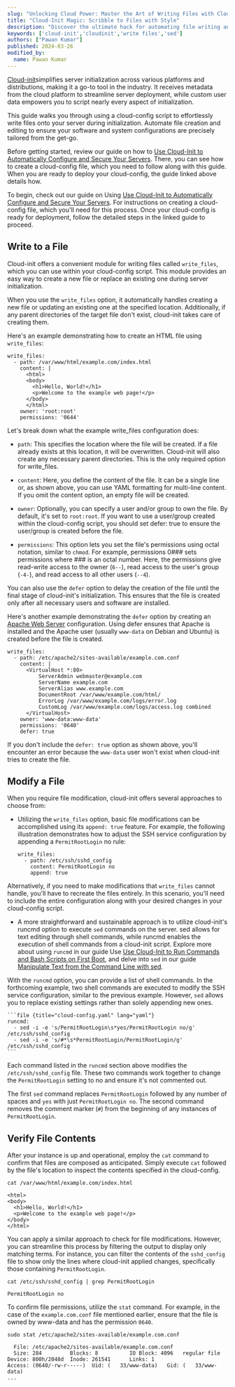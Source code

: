 ```yaml
---
slug: "Unlocking Cloud Power: Master the Art of Writing Files with Cloud-Init"
title: "Cloud-Init Magic: Scribble to Files with Style"
description: "Discover the ultimate hack for automating file writing and tweaking on your fresh server setups with the ingenious power of cloud-init"
keywords: ['cloud-init','cloudinit','write files','sed']
authors: ["Pawan Kumar"]
published: 2024-03-26
modified_by:
  name: Pawan Kumar
---
```


[Cloud-init](https://cloudinit.readthedocs.io/en/latest/index.html)simplifies server initialization across various platforms and distributions, making it a go-to tool in the industry. It receives metadata from the cloud platform to streamline server deployment, while custom user data empowers you to script nearly every aspect of initialization.

This guide walks you through using a cloud-config script to effortlessly write files onto your server during initialization. Automate file creation and editing to ensure your software and system configurations are precisely tailored from the get-go.

Before getting started, review our guide on how to [Use Cloud-Init to Automatically Configure and Secure Your Servers](/docs/guides/configure-and-secure-servers-with-cloud-init/). There, you can see how to create a cloud-config file, which you need to follow along with this guide. When you are ready to deploy your cloud-config, the guide linked above details how.

To begin, check out our guide on Using [Use Cloud-Init to Automatically Configure and Secure Your Servers](/docs/guides/configure-and-secure-servers-with-cloud-init/). For instructions on creating a cloud-config file, which you'll need for this process. Once your cloud-config is ready for deployment, follow the detailed steps in the linked guide to proceed.

## Write to a File

Cloud-init offers a convenient module for writing files called `write_files`, which you can use within your cloud-config script. This module provides an easy way to create a new file or replace an existing one during server initialization.

When you use the `write_files` option, it automatically handles creating a new file or updating an existing one at the specified location. Additionally, if any parent directories of the target file don't exist, cloud-init takes care of creating them.

Here's an example demonstrating how to create an HTML file using `write_files`:

```file {title="cloud-config.yaml" lang="yaml"}
write_files:
  - path: /var/www/html/example.com/index.html
    content: |
      <html>
      <body>
        <h1>Hello, World!</h1>
        <p>Welcome to the example web page!</p>
      </body>
      </html>
    owner: 'root:root'
    permissions: '0644'
```

Let's break down what the example write_files configuration does:

- `path`: This specifies the location where the file will be created. If a file already exists at this location, it will be overwritten. Cloud-init will also create any necessary parent directories. This is the only required option for write_files.

- `content`: Here, you define the content of the file. It can be a single line or, as shown above, you can use YAML formatting for multi-line content. If you omit the content option, an empty file will be created.

- `owner`: Optionally, you can specify a user and/or group to own the file. By default, it's set to `root:root`. If you want to use a user/group created within the cloud-config script, you should set defer: true to ensure the user/group is created before the file.

- `permissions`: This option lets you set the file's permissions using octal notation, similar to `chmod`. For example, permissions 0### sets permissions where ### is an octal number. Here, the permissions give read-write access to the owner (`6--`), read access to the user's group (`-4-`), and read access to all other users (`--4`).

You can also use the `defer` option to delay the creation of the file until the final stage of cloud-init's initialization. This ensures that the file is created only after all necessary users and software are installed.

Here's another example demonstrating the `defer` option by creating an [Apache Web Server](/docs/guides/how-to-install-apache-web-server-ubuntu-18-04/) configuration. Using defer ensures that Apache is installed and the Apache user (usually `www-data` on Debian and Ubuntu) is created before the file is created.

```file {title="cloud-config.yaml" lang="yaml"}
write_files:
  - path: /etc/apache2/sites-available/example.com.conf
    content: |
      <VirtualHost *:80>
          ServerAdmin webmaster@example.com
          ServerName example.com
          ServerAlias www.example.com
          DocumentRoot /var/www/example.com/html/
          ErrorLog /var/www/example.com/logs/error.log
          CustomLog /var/www/example.com/logs/access.log combined
      </VirtualHost>
    owner: 'www-data:www-data'
    permissions: '0640'
    defer: true
```

If you don't include the `defer: true` option as shown above, you'll encounter an error because the `www-data` user won't exist when cloud-init tries to create the file.

## Modify a File

When you require file modification, cloud-init offers several approaches to choose from:

- Utilizing the `write_files` option, basic file modifications can be accomplished using its `append: true` feature. For example, the following illustration demonstrates how to adjust the SSH service configuration by appending a `PermitRootLogin` no rule:

    ```file {title="cloud-config.yaml" lang="yaml"}
    write_files:
      - path: /etc/ssh/sshd_config
        content: PermitRootLogin no
        append: true
    ```

Alternatively, if you need to make modifications that `write_files` cannot handle, you'll have to recreate the files entirely. In this scenario, you'll need to include the entire configuration along with your desired changes in your cloud-config script.

- A more straightforward and sustainable approach is to utilize cloud-init's runcmd option to execute `sed` commands on the server. sed allows for text editing through shell commands, while runcmd enables the execution of shell commands from a cloud-init script. Explore more about using `runcmd` in our guide Use [Use Cloud-Init to Run Commands and Bash Scripts on First Boot](/docs/guides/run-shell-commands-with-cloud-init/), and delve into `sed` in our guide [Manipulate Text from the Command Line with sed](/docs/guides/manipulate-text-from-the-command-line-with-sed/).

With the `runcmd` option, you can provide a list of shell commands. In the forthcoming example, two shell commands are executed to modify the SSH service configuration, similar to the previous example. However, `sed` allows you to replace existing settings rather than solely appending new ones.

    ```file {title="cloud-config.yaml" lang="yaml"}
    runcmd:
      - sed -i -e 's/PermitRootLogin\s*yes/PermitRootLogin no/g' /etc/ssh/sshd_config
      - sed -i -e 's/#*\s*PermitRootLogin/PermitRootLogin/g' /etc/ssh/sshd_config
    ```

Each command listed in the `runcmd` section above modifies the `/etc/ssh/sshd_config` file. These two commands work together to change the `PermitRootLogin` setting to no and ensure it's not commented out.

The first `sed` command replaces `PermitRootLogin` followed by any number of spaces and `yes` with just `PermitRootLogin no`. The second command removes the comment marker (`#`) from the beginning of any instances of `PermitRootLogin`.

## Verify File Contents

After your instance is up and operational, employ the `cat` command to confirm that files are composed as anticipated. Simply execute `cat` followed by the file's location to inspect the contents specified in the cloud-config.

```command
cat /var/www/html/example.com/index.html
```

```output
<html>
<body>
  <h1>Hello, World!</h1>
  <p>Welcome to the example web page!</p>
</body>
</html>
```

You can apply a similar approach to check for file modifications. However, you can streamline this process by filtering the output to display only matching terms. For instance, you can filter the contents of the `sshd_config` file to show only the lines where cloud-init applied changes, specifically those containing `PermitRootLogin`.

```command
cat /etc/ssh/sshd_config | grep PermitRootLogin
```

```output
PermitRootLogin no
```

To confirm file permissions, utilize the `stat` command. For example, in the case of the `example.com.conf` file mentioned earlier, ensure that the file is owned by www-data and has the permission `0640`.

```command
sudo stat /etc/apache2/sites-available/example.com.conf
```

```output
  File: /etc/apache2/sites-available/example.com.conf
  Size: 284       	Blocks: 8          IO Block: 4096   regular file
Device: 800h/2048d	Inode: 261541      Links: 1
Access: (0640/-rw-r-----)  Uid: (   33/www-data)   Gid: (   33/www-data)
...
```
